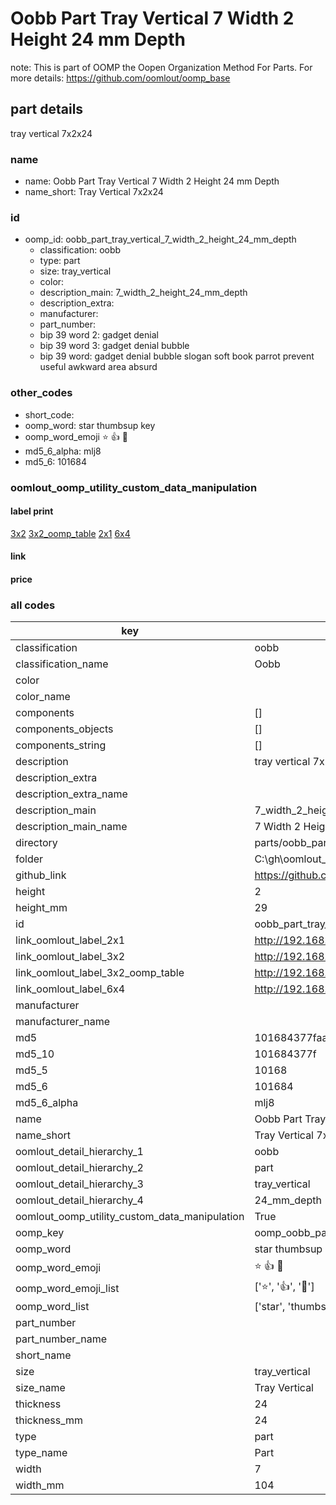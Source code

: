 # Oobb Part Tray Vertical 7 Width 2 Height 24 mm Depth  

note: This is part of OOMP the Oopen Organization Method For Parts. For more details: https://github.com/oomlout/oomp_base

##  part details
  



tray vertical 7x2x24



### name
* name: Oobb Part Tray Vertical 7 Width 2 Height 24 mm Depth
* name_short: Tray Vertical 7x2x24 
### id
* oomp_id: oobb_part_tray_vertical_7_width_2_height_24_mm_depth
  * classification: oobb
  * type: part
  * size: tray_vertical
  * color: 
  * description_main: 7_width_2_height_24_mm_depth
  * description_extra: 
  * manufacturer: 
  * part_number: 
  * bip 39 word 2: gadget denial
  * bip 39 word 3: gadget denial bubble
  * bip 39 word: gadget denial bubble slogan soft book parrot prevent useful awkward area absurd

### other_codes
* short_code: 
* oomp_word: star thumbsup key
* oomp_word_emoji :star: :thumbsup: :key:
* md5_6_alpha: mlj8
* md5_6: 101684






### oomlout_oomp_utility_custom_data_manipulation
#### label print
[3x2](http://192.168.1.245:1112/?label=oomp%20mlj8)
[3x2_oomp_table](http://192.168.1.108:1112/?label=oomp%20mlj8)
[2x1](http://192.168.1.242:1112/?label=oomp%20mlj8)
[6x4](http://192.168.1.55:1112/?label=oomp%20mlj8)    

#### link

                              

#### price







### all codes 
| key | value |  
| --- | --- |  
| classification | oobb |  
| classification_name | Oobb |  
| color |  |  
| color_name |  |  
| components | [] |  
| components_objects | [] |  
| components_string | [] |  
| description | tray vertical 7x2x24 |  
| description_extra |  |  
| description_extra_name |  |  
| description_main | 7_width_2_height_24_mm_depth |  
| description_main_name | 7 Width 2 Height 24 mm Depth |  
| directory | parts/oobb_part_tray_vertical_7_width_2_height_24_mm_depth |  
| folder | C:\gh\oomlout_oobb_version_4_generated_parts\parts\oobb_part_tray_vertical_7_width_2_height_24_mm_depth |  
| github_link | https://github.com/oomlout/oomlout_oomp_part_src/tree/main/parts/oobb_part_tray_vertical_7_width_2_height_24_mm_depth |  
| height | 2 |  
| height_mm | 29 |  
| id | oobb_part_tray_vertical_7_width_2_height_24_mm_depth |  
| link_oomlout_label_2x1 | http://192.168.1.242:1112/?label=oomp%20mlj8 |  
| link_oomlout_label_3x2 | http://192.168.1.245:1112/?label=oomp%20mlj8 |  
| link_oomlout_label_3x2_oomp_table | http://192.168.1.108:1112/?label=oomp%20mlj8 |  
| link_oomlout_label_6x4 | http://192.168.1.55:1112/?label=oomp%20mlj8 |  
| manufacturer |  |  
| manufacturer_name |  |  
| md5 | 101684377faa540c66672cbe3a8e9af5 |  
| md5_10 | 101684377f |  
| md5_5 | 10168 |  
| md5_6 | 101684 |  
| md5_6_alpha | mlj8 |  
| name | Oobb Part Tray Vertical 7 Width 2 Height 24 mm Depth |  
| name_short | Tray Vertical 7x2x24  |  
| oomlout_detail_hierarchy_1 | oobb |  
| oomlout_detail_hierarchy_2 | part |  
| oomlout_detail_hierarchy_3 | tray_vertical |  
| oomlout_detail_hierarchy_4 | 24_mm_depth |  
| oomlout_oomp_utility_custom_data_manipulation | True |  
| oomp_key | oomp_oobb_part_tray_vertical_7_width_2_height_24_mm_depth |  
| oomp_word | star thumbsup key |  
| oomp_word_emoji | :star: :thumbsup: :key: |  
| oomp_word_emoji_list | [':star:', ':thumbsup:', ':key:'] |  
| oomp_word_list | ['star', 'thumbsup', 'key'] |  
| part_number |  |  
| part_number_name |  |  
| short_name |  |  
| size | tray_vertical |  
| size_name | Tray Vertical |  
| thickness | 24 |  
| thickness_mm | 24 |  
| type | part |  
| type_name | Part |  
| width | 7 |  
| width_mm | 104 |  
